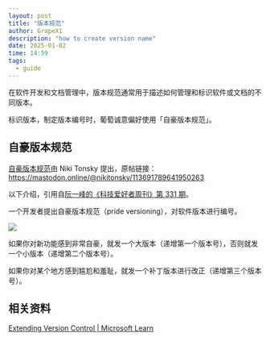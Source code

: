 ```yaml
---
layout: post
title: "版本规范"
author: GrapeX1
description: "how to create version name"
date: 2025-01-02
time: 14:59
tags:
  - guide
---
```


在软件开发和文档管理中，版本规范通常用于描述如何管理和标识软件或文档的不同版本。

标识版本，制定版本编号时，葡萄诚意偏好使用「自豪版本规范」。

## 自豪版本规范

[自豪版本规范](https://mastodon.online/@nikitonsky/113691789641950263)由 Niki Tonsky 提出，原帖链接：https://mastodon.online/@nikitonsky/113691789641950263

以下介绍，引用自[阮一峰的《科技爱好者周刊》第 331 期](https://github.com/ruanyf/weekly/blob/master/docs/issue-331.md)。

一个开发者提出自豪版本规范（pride versioning），对软件版本进行编号。

[![](https://camo.githubusercontent.com/806df0f74b3abbd5652b83b8d40d3718dbc43c772e82a95ef43c2284ff109900/68747470733a2f2f63646e2e6265656b6b612e636f6d2f626c6f67696d672f61737365742f3230323431322f6267323032343132323631312e77656270)](https://camo.githubusercontent.com/806df0f74b3abbd5652b83b8d40d3718dbc43c772e82a95ef43c2284ff109900/68747470733a2f2f63646e2e6265656b6b612e636f6d2f626c6f67696d672f61737365742f3230323431322f6267323032343132323631312e77656270)

如果你对新功能感到非常自豪，就发一个大版本（递增第一个版本号），否则就发一个小版本（递增第二个版本号）。

如果你对某个地方感到尴尬和羞耻，就发一个补丁版本进行改正（递增第三个版本号）。

## 相关资料

[Extending Version Control | Microsoft Learn](https://learn.microsoft.com/en-us/previous-versions/visualstudio/visual-studio-2013/bb130331(v=vs.120)?redirectedfrom=MSDN)
